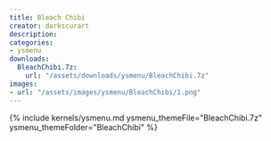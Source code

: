```yaml
---
title: Bleach Chibi
creator: darkscurart
description: 
categories:
- ysmenu
downloads:
  BleachChibi.7z:
    url: "/assets/downloads/ysmenu/BleachChibi.7z"
images:
- url: "/assets/images/ysmenu/BleachChibi/1.png"
---
```


{% include kernels/ysmenu.md ysmenu_themeFile="BleachChibi.7z" ysmenu_themeFolder="BleachChibi" %}
